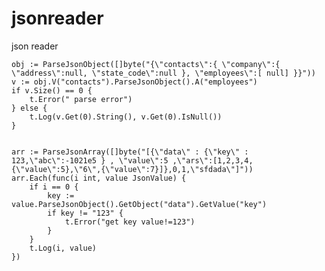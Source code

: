 # jsonreader
json reader

    obj := ParseJsonObject([]byte("{\"contacts\":{ \"company\":{ \"address\":null, \"state_code\":null }, \"employees\":[ null] }}"))
	v := obj.V("contacts").ParseJsonObject().A("employees")
	if v.Size() == 0 {
		t.Error(" parse error")
	} else {
		t.Log(v.Get(0).String(), v.Get(0).IsNull())
	}
	
	
    arr := ParseJsonArray([]byte("[{\"data\" : {\"key\" : 123,\"abc\":-1021e5 } , \"value\":5 ,\"ars\":[1,2,3,4,{\"value\":5},\"6\",{\"value\":7}]},0,1,\"sfdada\"]"))
    arr.Each(func(i int, value JsonValue) {
        if i == 0 {
            key := value.ParseJsonObject().GetObject("data").GetValue("key")
            if key != "123" {
                t.Error("get key value!=123")
            }
        }
        t.Log(i, value)
    })